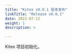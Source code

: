 ```yaml
---
title: "Kitex v0.0.1 版本发布"
linkTitle: "Release v0.0.1"
date: 2021-07-12
weight: 1
description: >
  
---
```


Kitex 项目初始化。